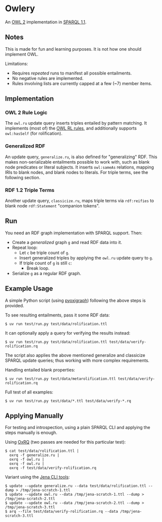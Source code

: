 # Owlery

An [OWL 2](https://www.w3.org/TR/owl2-overview/) implementation in [SPARQL 1.1](https://www.w3.org/TR/sparql11-update/).

## Notes

This is made for fun and learning purposes. It is not how one should implement OWL.

Limitations:
* Requires *repeated* runs to manifest all possible entailments.
* No negative rules are implemented.
* Rules involving lists are currently capped at a few (~7) member items.

## Implementation

### OWL 2 Rule Logic

The `owl.ru` update query inserts triples entailed by pattern matching. It implements (most of) the [OWL RL rules](https://www.w3.org/TR/owl2-profiles/#Reasoning_in_OWL_2_RL_and_RDF_Graphs_using_Rules), and additionally supports `owl:hasSelf` (for rolification).

### Generalized RDF

An update query, `generalize.ru`, is also defined for "generalizing" RDF. This makes non-serializable entailments possible to work with, such as blank node predicates or literal subjects. It inserts `owl:sameAs` relations, mapping IRIs to blank nodes, and blank nodes to literals. For triple terms, see the following section.

### RDF 1.2 Triple Terms

Another update query, `classicize.ru`, maps triple terms via `rdf:reifies` to blank node `rdf:Statement` "companion tokens".

## Run

You need an RDF graph implementation with SPARQL support. Then:

* Create a *generalized* graph `g` and read RDF data into it.
* Repeat loop:
  - Let `c` be triple count of `g`.
  - Insert generalized triples by applying the `owl.ru` update query to `g`.
  - If triple count of `g` is still `c`:
    - Break loop.
* Serialize `g` as a regular RDF graph.

## Example Usage

A simple Python script (using [pyoxigraph](https://pyoxigraph.readthedocs.io/)) following the above steps is provided.

To see resulting entailments, pass it some RDF data:

    $ uv run test/run.py test/data/rolification.ttl

It can optionally apply a query for verifying the results instead:

    $ uv run test/run.py test/data/rolification.ttl test/data/verify-rolification.rq

The script also applies the above mentioned generalize and classicize SPARQL update queries; thus working with more complex requirements.

Handling entailed blank properties:

    $ uv run test/run.py test/data/metarolification.ttl test/data/verify-rolification.rq

Full test of all examples:

    $ uv run test/run.py test/data/*.ttl test/data/verify-*.rq

## Applying Manually

For testing and introspection, using a plain SPARQL CLI and applying the steps manually is enough.

Using [OxRQ](https://github.com/niklasl/oxrq) (two passes are needed for this particular test):

    $ cat test/data/rolification.ttl |
      oxrq -f generalize.ru |
      oxrq -f owl.ru |
      oxrq -f owl.ru |
      oxrq -f test/data/verify-rolification.rq

Variant using the [Jena CLI tools](https://jena.apache.org/documentation/tools/index.html):

    $ update --update generalize.ru --data test/data/rolification.ttl --dump > /tmp/jena-scratch-1.ttl
    $ update --update owl.ru --data /tmp/jena-scratch-1.ttl --dump > /tmp/jena-scratch-2.ttl
    $ update --update owl.ru --data /tmp/jena-scratch-2.ttl --dump > /tmp/jena-scratch-3.ttl
    $ arq --file test/data/verify-rolification.rq --data /tmp/jena-scratch-3.ttl

